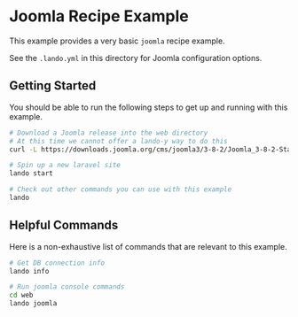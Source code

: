 Joomla Recipe Example
=====================

This example provides a very basic `joomla` recipe example.

See the `.lando.yml` in this directory for Joomla configuration options.

Getting Started
---------------

You should be able to run the following steps to get up and running with this example.

```bash
# Download a Joomla release into the web directory
# At this time we cannot offer a lando-y way to do this
curl -L https://downloads.joomla.org/cms/joomla3/3-8-2/Joomla_3-8-2-Stable-Full_Package.tar.gz | tar zxv -C web

# Spin up a new laravel site
lando start

# Check out other commands you can use with this example
lando
```

Helpful Commands
----------------

Here is a non-exhaustive list of commands that are relevant to this example.

```bash
# Get DB connection info
lando info

# Run joomla console commands
cd web
lando joomla
```
